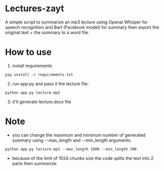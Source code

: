 # Lectures-zayt
A simple script to summarize an mp3 lecture using Openai Whisper for speech recognition and Bart (Facebook model) for summary then export the original text + the summary to a word file.

# How to use
1. install requirements

`pip install -r requirements.txt`

2. run app.py and pass it the lecture file.

`python app.py lecture.mp3`

3. it'll generate lecture.docx file
   
# Note
* you can change the maximum and minimum number of generated summary using --max_length and --min_length arguments.

`python app.py lecture.mp3 --max_length 1000 --min_length 700`

* because of the limit of 1024 chunks size the code splits the text into 2 parts then summarize.
